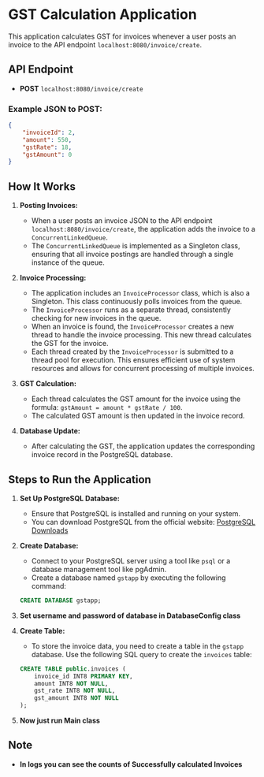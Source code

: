 # GST Calculation Application

This application calculates GST for invoices whenever a user posts an invoice to the API endpoint `localhost:8080/invoice/create`.

## API Endpoint

- **POST** `localhost:8080/invoice/create`

### Example JSON to POST:

```json
{
    "invoiceId": 2,
    "amount": 550,
    "gstRate": 18,
    "gstAmount": 0
}
```


## How It Works

1. **Posting Invoices:**
   - When a user posts an invoice JSON to the API endpoint `localhost:8080/invoice/create`, the application adds the invoice to a `ConcurrentLinkedQueue`.
   - The `ConcurrentLinkedQueue` is implemented as a Singleton class, ensuring that all invoice postings are handled through a single instance of the queue.

2. **Invoice Processing:**
   - The application includes an `InvoiceProcessor` class, which is also a Singleton. This class continuously polls invoices from the queue.
   - The `InvoiceProcessor` runs as a separate thread, consistently checking for new invoices in the queue.
   - When an invoice is found, the `InvoiceProcessor` creates a new thread to handle the invoice processing. This new thread calculates the GST for the invoice.
   - Each thread created by the `InvoiceProcessor` is submitted to a thread pool for execution. This ensures efficient use of system resources and allows for concurrent processing of multiple invoices.

3. **GST Calculation:**
   - Each thread calculates the GST amount for the invoice using the formula: `gstAmount = amount * gstRate / 100`.
   - The calculated GST amount is then updated in the invoice record.

4. **Database Update:**
   - After calculating the GST, the application updates the corresponding invoice record in the PostgreSQL database.


## Steps to Run the Application

1. **Set Up PostgreSQL Database:**
    - Ensure that PostgreSQL is installed and running on your system.
    - You can download PostgreSQL from the official website: [PostgreSQL Downloads](https://www.postgresql.org/download/)

2. **Create Database:**
    - Connect to your PostgreSQL server using a tool like `psql` or a database management tool like pgAdmin.
    - Create a database named `gstapp` by executing the following command:

   ```sql
   CREATE DATABASE gstapp;
   
3. **Set username and password of database in DatabaseConfig class**

4. **Create Table:**
    - To store the invoice data, you need to create a table in the `gstapp` database. Use the following SQL query to create the `invoices` table:

    ```sql
    CREATE TABLE public.invoices (
        invoice_id INT8 PRIMARY KEY,
        amount INT8 NOT NULL,
        gst_rate INT8 NOT NULL,
        gst_amount INT8 NOT NULL
    );

5. **Now just run Main class**

## Note

- **In logs you can see the counts of Successfully calculated Invoices**